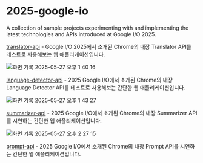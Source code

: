 # 2025-google-io
A collection of sample projects experimenting with and implementing the latest technologies and APIs introduced at Google I/O 2025.

[translator-api](./translator-api/) - Google I/O 2025에서 소개된 Chrome의 내장 Translator API를 테스트로 사용해보는 웹 애플리케이션입니다.

![화면 기록 2025-05-27 오후 1 40 16](https://github.com/user-attachments/assets/abce62f3-33da-41b9-b113-019dc9be1b4a)


[language-detector-api](./language-detector-api/) - 2025 Google I/O에서 소개된 Chrome의 내장 Language Detector API를 테스트로 사용해보는 간단한 웹 애플리케이션입니다.

![화면 기록 2025-05-27 오후 1 43 27](https://github.com/user-attachments/assets/d87b7961-a93a-4712-a109-f6b517262175)



[summarizer-api](./summarizer-api/) - 2025 Google I/O에서 소개된 Chrome의 내장 Summarizer API를 시연하는 간단한 웹 애플리케이션입니다.

![화면 기록 2025-05-27 오후 2 27 15](https://github.com/user-attachments/assets/44138314-06e1-4cb9-bcb5-9e4942a07331)

[prompt-api](./prompt-api/) - 2025 Google I/O에서 소개된 Chrome의 내장 Prompt API를 시연하는 간단한 웹 애플리케이션입니다.

